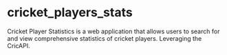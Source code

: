 # cricket_players_stats
Cricket Player Statistics is a web application that allows users to search for and view comprehensive statistics of cricket players. Leveraging the CricAPI.
